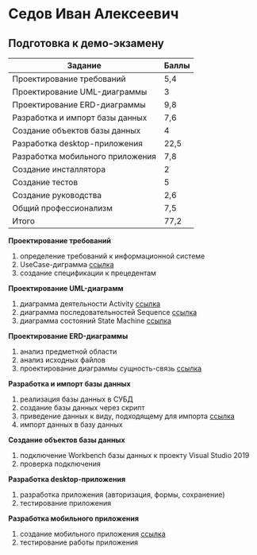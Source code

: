 # Седов Иван Алексеевич

## Подготовка к демо-экзамену

| Задание      | Баллы |
| ----------- | ----------- |
| Проектирование требований      | 5,4       |
| Проектирование UML-диаграммы   | 3        |
| Проектирование ERD-диаграммы   | 9,8        |
| Разработка и импорт базы данных   | 7,6        |
| Создание объектов базы данных   | 4        |
| Разработка desktop-приложения   | 22,5        |
| Разработка мобильного приложения   | 7,8        |
| Создание инсталлятора   | 2        |
| Создание тестов   | 5        |
| Создание руководства   | 2,6        |
| Общий профессионализм   | 7,5        |
| Итого   | 77,2        |

**Проектирование требований** 
1) определение требований к информационной системе
2) UseCase-диграмма [ссылка](https://nationalteam.worldskills.ru/skills/proektirovanie-use-case-diagrammy-opredelenie-funktsionalnykh-vozmozhnostey-sistemy/)
3) создание спецификации к прецедентам

**Проектирование UML-диаграмм**
1) диаграмма деятельности Activity [ссылка](https://youtu.be/0I9aIP5gKCg)
2) диаграмма последовательностей Sequence [ссылка](https://youtu.be/0I9aIP5gKCg)
3) диаграмма состояний State Machine [ссылка](https://youtu.be/0I9aIP5gKCg)

**Проектирование ERD-диаграммы**
1) анализ предметной области
2) анализ исходных файлов
3) проектирование диаграммы сущность-связь [ссылка](https://youtu.be/uKImrwjOKTU)

**Разработка и импорт базы данных**
1) реализация базы данных в СУБД
2) создание базы данных через скрипт
3) приведение данных к виду, подходящему для импорта [ссылка](https://nationalteam.worldskills.ru/skills/rabota-s-nestrukturirovannymi-dannymi-obrabotka-i-import-v-bazu-dannykh/)
4) импорт данных в базу данных

**Создание объектов базы данных**
1) подключение Workbench базы данных к проекту Visual Studio 2019
2) проверка подключения

**Разработка desktop-приложения**
1) разработка приложения (авторизация, формы, сохранение)
2) тестирование приложения

**Разработка мобильного приложения**
1) создание мобильного приложения [ссылка](https://www.youtube.com/playlist?list=PLH3y3SWteZd35qQ-d7qkBsj45JjQs1o6h)
2) тестирование работы приложения





